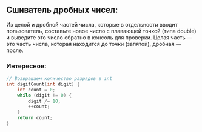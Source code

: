 ## Сшиватель дробных чисел:

Из целой и дробной частей числа, которые в отдельности вводит пользователь, 
составьте новое число с плавающей точкой (типа double) и выведите это число обратно в консоль для проверки. 
Целая часть — это часть числа, которая находится до точки (запятой), дробная — после.

### Интересное:

```C++
// Возвращаем количество разрядов в int
int digitCount(int digit) {
    int count = 0;
    while (digit != 0) {
        digit /= 10;
        ++count;
    }
    return count;
}
```